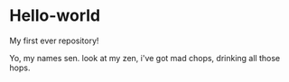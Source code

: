 # Hello-world
My first ever repository!

Yo, my names sen. look at my zen,
i've got mad chops, drinking all those hops.

